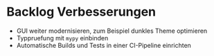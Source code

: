# Backlog Verbesserungen

- GUI weiter modernisieren, zum Beispiel dunkles Theme optimieren
- Typpruefung mit `mypy` einbinden
- Automatische Builds und Tests in einer CI-Pipeline einrichten
